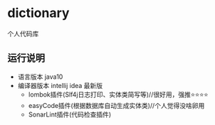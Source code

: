 # dictionary
个人代码库

## 运行说明
- 语言版本 java10
- 编译器版本 intellij idea 最新版
    - lombok插件(Slf4j日志打印、实体类简写等)//很好用，强推⭐⭐⭐⭐
    - easyCode插件(根据数据库自动生成实体类)//个人觉得没啥卵用
    - SonarLint插件(代码检查插件)
